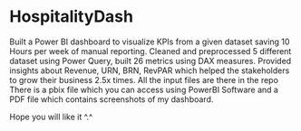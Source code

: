 # HospitalityDash
Built a Power BI dashboard to visualize KPIs from a given dataset saving 10 Hours per week of manual reporting.
Cleaned and preprocessed 5 different dataset using Power Query, built 26 metrics using DAX measures.
Provided insights about Revenue, URN, BRN, RevPAR which helped the stakeholders to grow their business 2.5x times.
All the input files are there in the repo
There is a pbix file which you can access using PowerBI Software and a PDF file which contains screenshots of my dashboard.

Hope you will like it ^.^
